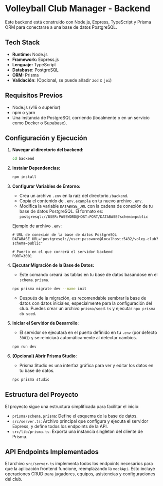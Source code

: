 
# Volleyball Club Manager - Backend

Este backend está construido con Node.js, Express, TypeScript y Prisma ORM para conectarse a una base de datos PostgreSQL.

## Tech Stack

- **Runtime:** Node.js
- **Framework:** Express.js
- **Lenguaje:** TypeScript
- **Database:** PostgreSQL
- **ORM:** Prisma
- **Validación:** (Opcional, se puede añadir `zod` o `joi`)

## Requisitos Previos

- Node.js (v16 o superior)
- npm o yarn
- Una instancia de PostgreSQL corriendo (localmente o en un servicio como Docker o Supabase).

## Configuración y Ejecución

1.  **Navegar al directorio del backend:**
    ```bash
    cd backend
    ```

2.  **Instalar Dependencias:**
    ```bash
    npm install
    ```

3.  **Configurar Variables de Entorno:**
    - Crea un archivo `.env` en la raíz del directorio `/backend`.
    - Copia el contenido de `.env.example` en tu nuevo archivo `.env`.
    - Modifica la variable `DATABASE_URL` con la cadena de conexión de tu base de datos PostgreSQL. El formato es: `postgresql://USER:PASSWORD@HOST:PORT/DATABASE?schema=public`

    Ejemplo de archivo `.env`:
    ```
    # URL de conexión de la base de datos PostgreSQL
    DATABASE_URL="postgresql://user:password@localhost:5432/voley-club?schema=public"

    # Puerto en el que correrá el servidor backend
    PORT=3001
    ```

4.  **Ejecutar Migración de la Base de Datos:**
    - Este comando creará las tablas en tu base de datos basándose en el `schema.prisma`.
    ```bash
    npx prisma migrate dev --name init
    ```
    - Después de la migración, es recomendable sembrar la base de datos con datos iniciales, especialmente para la configuración del club. Puedes crear un archivo `prisma/seed.ts` y ejecutar `npx prisma db seed`.

5.  **Iniciar el Servidor de Desarrollo:**
    - El servidor se ejecutará en el puerto definido en tu `.env` (por defecto `3001`) y se reiniciará automáticamente al detectar cambios.
    ```bash
    npm run dev
    ```

6.  **(Opcional) Abrir Prisma Studio:**
    - Prisma Studio es una interfaz gráfica para ver y editar los datos en tu base de datos.
    ```bash
    npx prisma studio
    ```

## Estructura del Proyecto

El proyecto sigue una estructura simplificada para facilitar el inicio:

-   `prisma/schema.prisma`: Define el esquema de la base de datos.
-   `src/server.ts`: Archivo principal que configura y ejecuta el servidor Express, y define todos los endpoints de la API.
-   `src/lib/prisma.ts`: Exporta una instancia singleton del cliente de Prisma.

## API Endpoints Implementados

El archivo `src/server.ts` implementa todos los endpoints necesarios para que la aplicación frontend funcione, reemplazando la `mockApi`. Esto incluye operaciones CRUD para jugadores, equipos, asistencias y configuraciones del club.
